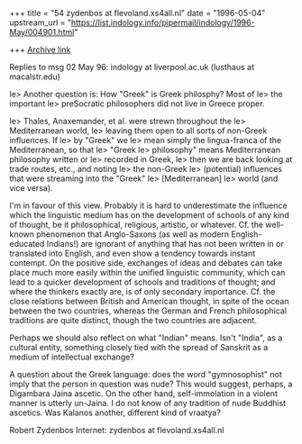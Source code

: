 +++
title = "54 zydenbos at flevoland.xs4all.nl"
date = "1996-05-04"
upstream_url = "https://list.indology.info/pipermail/indology/1996-May/004901.html"

+++
[Archive link](https://list.indology.info/pipermail/indology/1996-May/004901.html)


Replies to msg 02 May 96: indology at liverpool.ac.uk (lusthaus at macalstr.edu)

 le> Another question is: How "Greek" is Greek philosphy? Most of
 le> the important
 le> preSocratic philosophers did not live in Greece proper.

 le> Thales, Anaxemander, et al. were strewn throughout the
 le> Mediterranean world,
 le> leaving them open to all sorts of non-Greek influences. If
 le> by "Greek" we
 le> mean simply the lingua-franca of the Mediterranean, so that
 le> "Greek
 le> philosophy" means Mediterranean philosophy written or
 le> recorded in Greek,
 le> then we are back looking at trade routes, etc., and noting
 le> the non-Greek
 le> (potential) influences that were streaming into the "Greek"
 le> [Mediterranean]
 le> world (and vice versa).

I'm in favour of this view. Probably it is hard to underestimate the influence
which the linguistic medium has on the development of schools of any kind of
thought, be it philosophical, religious, artistic, or whatever. Cf. the
well-known phenomenon that Anglo-Saxons (as well as modern English-educated
Indians!) are ignorant of anything that has not been written in or translated
into English, and even show a tendency towards instant contempt. On the
positive side, exchanges of ideas and debates can take place much more easily
within the unified linguistic community, which can lead to a quicker
development of schools and traditions of thought; and where the thinkers
exactly are, is of only secondary importance. Cf. the close relations between
British and American thought, in spite of the ocean between the two countries,
whereas the German and French philosophical traditions are quite distinct,
though the two countries are adjacent.

Perhaps we should also reflect on what "Indian" means. Isn't "India", as a
cultural entity, something closely tied with the spread of Sanskrit as a medium
of intellectual exchange?

A question about the Greek language: does the word "gymnosophist" not imply
that the person in question was nude? This would suggest, perhaps, a Digambara
Jaina ascetic. On the other hand, self-immolation in a violent manner is
utterly un-Jaina. I do not know of any tradition of nude Buddhist ascetics. Was
Kalanos another, different kind of vraatya?

Robert Zydenbos
Internet: zydenbos at flevoland.xs4all.nl





